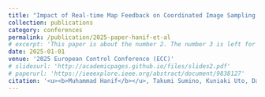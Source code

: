 ```yaml
---
title: "Impact of Real-time Map Feedback on Coordinated Image Sampling for 3D Reconstruction"
collection: publications
category: conferences
permalink: /publication/2025-paper-hanif-et-al
# excerpt: 'This paper is about the number 2. The number 3 is left for future work.'
date: 2025-01-01
venue: '2025 European Control Conference (ECC)'
# slidesurl: 'http://academicpages.github.io/files/slides2.pdf'
# paperurl: 'https://ieeexplore.ieee.org/abstract/document/9838127'
citation: '<u><b>Muhammad Hanif</b></u>, Takumi Sumino, Kuniaki Uto, Daisuke Ichihashi, Kelvin Cheng, Takeshi Hatanaka. (2025). "<b>Impact of Real-time Map Feedback on Coordinated Image Sampling for 3D Reconstruction.</b>" In <i>2025 European Control Conference (ECC)</i>, to be presented.'
---
```


<!-- The contents above will be part of a list of publications, if the user clicks the link for the publication than the contents of section will be rendered as a full page, allowing you to provide more information about the paper for the reader. When publications are displayed as a single page, the contents of the above "citation" field will automatically be included below this section in a smaller font. -->